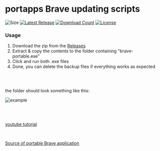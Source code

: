 # portapps Brave updating scripts
![Size](https://img.shields.io/github/repo-size/mirbyte/portapps-brave-updater?label=size&color=orange&maxAge=86400)
[![Latest Release](https://img.shields.io/github/release/mirbyte/portapps-brave-updater.svg?color=orange&maxAge=86400)](https://github.com/mirbyte/portapps-brave-updater/releases/latest)
[![Download Count](https://img.shields.io/github/downloads/mirbyte/portapps-brave-updater/total?color=orange&maxAge=86400)](https://github.com/mirbyte/portapps-brave-updater/releases)
[![License](https://img.shields.io/github/license/mirbyte/portapps-brave-updater?color=orange&maxAge=604800)](https://raw.githubusercontent.com/mirbyte/portapps-brave-updater/master/LICENSE)
### Usage
1. Download the zip from the [Releases](https://github.com/mirbyte/portapps-brave-updater/releases)
2. Extract & copy the contents to the folder containing "brave-portable.exe"
3. Click and run both .exe files
4. Done, you can delete the backup files if everything works as expected

<br>
<br>

the folder should look something like this:


![example](https://github.com/user-attachments/assets/7611e48e-369b-417b-b7ca-4000c4181e3d)

<br>
<br>

[youtube tutorial](https://www.youtube.com/watch?v=UAM5LLxb6xg)

<br>

[Source of portable Brave application](portapps.io/app/brave-portable/)
